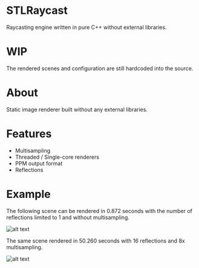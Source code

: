 # STLRaycast
Raycasting engine written in pure C++ without external libraries.

# WIP
The rendered scenes and configuration are still hardcoded into the source.

# About
Static image renderer built without any external libraries.

# Features
- Multisampling
- Threaded / Single-core renderers
- PPM output format
- Reflections

# Example
The following scene can be rendered in 0.872 seconds with the number of reflections limited to 1 and without multisampling.

![alt text](http://i.imgur.com/C0o8XiW.png "Small example")

The same scene rendered in 50.260 seconds with 16 reflections and 8x multisampling.

![alt text](http://i.imgur.com/sZNgWqQ.png "Big example")
